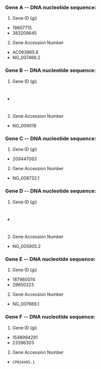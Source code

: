 ### Gene A -- DNA nucleotide sequence:
1. Gene ID (gi)
  * 19807715
  * 383209645


2. Gene Accession Number
  * AC063965.8
  * NG_007466.2

### Gene B -- DNA nucleotide sequence:
1. Gene ID (gi)
  * #


2. Gene Accession Number
  * NG_009018


### Gene C -- DNA nucleotide sequence:
1. Gene ID (gi)
  * 209447083

2. Gene Accession Number
  * NG_008732.1

### Gene D -- DNA nucleotide sequence:
1. Gene ID (gi)
  * #


2. Gene Accession Number
  * NG_005905.2

### Gene E -- DNA nucleotide sequence:
1. Gene ID (gi)
  * 187960074
  * 29650323


2. Gene Accession Number
  * NG_007666.1

### Gene F -- DNA nucleotide sequence:
1. Gene ID (gi)
  * 1548994291
  * 23396303


2. Gene Accession Number
  * 	CP034495.1
